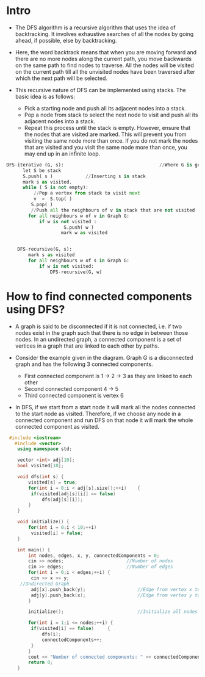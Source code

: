 # Intro
- The DFS algorithm is a recursive algorithm that uses the idea of backtracking. It involves exhaustive searches of all the nodes by going ahead, if possible, else by backtracking.

- Here, the word backtrack means that when you are moving forward and there are no more nodes along the current path, you move backwards on the same path to find nodes to traverse. All the nodes will be visited on the current path till all the unvisited nodes have been traversed after which the next path will be selected.

- This recursive nature of DFS can be implemented using stacks. The basic idea is as follows:
  - Pick a starting node and push all its adjacent nodes into a stack.
  - Pop a node from stack to select the next node to visit and push all its adjacent nodes into a stack.
  - Repeat this process until the stack is empty. However, ensure that the nodes that are visited are marked. This will prevent you from visiting the same node more than once. If you do not mark the nodes that are visited and you visit the same node more than once, you may end up in an infinite loop.

```python
DFS-iterative (G, s):                                   //Where G is graph and s is source vertex
      let S be stack
      S.push( s )            //Inserting s in stack 
      mark s as visited.
      while ( S is not empty):
          //Pop a vertex from stack to visit next
          v  =  S.top( )
         S.pop( )
         //Push all the neighbours of v in stack that are not visited   
        for all neighbours w of v in Graph G:
            if w is not visited :
                     S.push( w )         
                    mark w as visited


    DFS-recursive(G, s):
        mark s as visited
        for all neighbours w of s in Graph G:
            if w is not visited:
                DFS-recursive(G, w)
```

# How to find connected components using DFS?

- A graph is said to be disconnected if it is not connected, i.e. if two nodes exist in the graph such that there is no edge in between those nodes. In an undirected graph, a connected component is a set of vertices in a graph that are linked to each other by paths.

- Consider the example given in the diagram. Graph G is a disconnected graph and has the following 3 connected components.

  - First connected component is 1 -> 2 -> 3 as they are linked to each other
  - Second connected component 4 -> 5
  - Third connected component is vertex 6
- In DFS, if we start from a start node it will mark all the nodes connected to the start node as visited. Therefore, if we choose any node in a connected component and run DFS on that node it will mark the whole connected component as visited.
```c++
 #include <iostream>
   #include <vector>
    using namespace std;

    vector <int> adj[10];
    bool visited[10];

    void dfs(int s) {
        visited[s] = true;
        for(int i = 0;i < adj[s].size();++i)    {
         if(visited[adj[s][i]] == false)
             dfs(adj[s][i]);
        }
    }

    void initialize() {
        for(int i = 0;i < 10;++i)
         visited[i] = false;
    }

    int main() {
        int nodes, edges, x, y, connectedComponents = 0;
        cin >> nodes;                       //Number of nodes
        cin >> edges;                       //Number of edges
        for(int i = 0;i < edges;++i) {
         cin >> x >> y;     
     //Undirected Graph 
         adj[x].push_back(y);                   //Edge from vertex x to vertex y
         adj[y].push_back(x);                   //Edge from vertex y to vertex x
        }

        initialize();                           //Initialize all nodes as not visited

        for(int i = 1;i <= nodes;++i) {
         if(visited[i] == false)     {
             dfs(i);
             connectedComponents++;
         }
        }
        cout << "Number of connected components: " << connectedComponents << endl;
        return 0;
    }
```